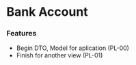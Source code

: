 # Bank Account

### Features

* Begin DTO, Model for aplication (PL-00)
* Finish for another view (PL-01)

